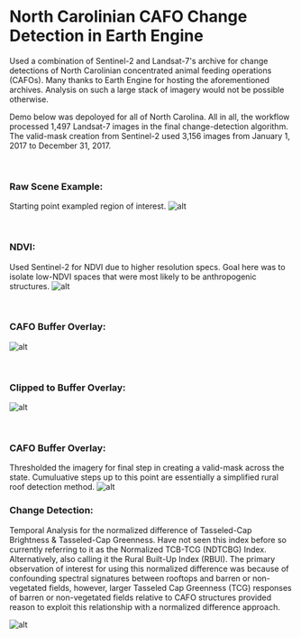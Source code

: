 # North Carolinian CAFO Change Detection in Earth Engine
Used a combination of Sentinel-2 and Landsat-7's archive for change detections of North Carolinian concentrated animal feeding operations (CAFOs). Many thanks to Earth Engine for hosting the aforementioned archives. Analysis on such a large stack of imagery would not be possible otherwise.

Demo below was depoloyed for all of North Carolina. All in all, the workflow processed 1,497 Landsat-7 images in the final change-detection algorithm. The valid-mask creation from Sentinel-2 used 3,156 images from January 1, 2017 to December 31, 2017.

<br />

### Raw Scene Example:
Starting point exampled region of interest.
![alt](../master/images/nc_cafo_change_detection_demo_01.png?raw=true "Raw Scene")

<br />

### NDVI:
Used Sentinel-2 for NDVI due to higher resolution specs. Goal here was to isolate low-NDVI spaces that were most likely to be anthropogenic structures.
![alt](../master/images/nc_cafo_change_detection_demo_02.png?raw=true "Raw Scene")

<br />

### CAFO Buffer Overlay:
![alt](../master/images/nc_cafo_change_detection_demo_03.png?raw=true "Raw Scene")

<br />

### Clipped to Buffer Overlay:
![alt](../master/images/nc_cafo_change_detection_demo_04.png?raw=true "Raw Scene")

<br />

### CAFO Buffer Overlay:
Thresholded the imagery for final step in creating a valid-mask across the state. Cumuluative steps up to this point are essentially a simplified rural roof detection method.
![alt](../master/images/nc_cafo_change_detection_demo_05.png?raw=true "Raw Scene")


### Change Detection:
Temporal Analysis for the normalized difference of Tasseled-Cap Brightness & Tasseled-Cap Greenness. Have not seen this index before so currently referring to it as the Normalized TCB-TCG (NDTCBG) Index. Alternatively, also calling it the Rural Built-Up Index (RBUI). The primary observation of interest for using this normalized difference was because of confounding spectral signatures between rooftops and barren or non-vegetated fields, however, larger Tasseled Cap Greenness (TCG) responses of barren or non-vegetated fields relative to CAFO structures provided reason to exploit this relationship with a normalized difference approach.

![alt](../master/images/nc_cafo_change_detection_demo_06.png?raw=true "Raw Scene")

